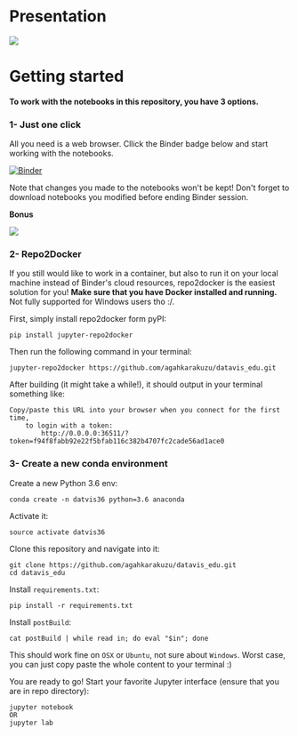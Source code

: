 # Presentation

[![](http://img.shields.io/badge/Zenodo-Presentation-orange?style=flat&logo=microsoft%20powerpoint)](https://zenodo.org/record/3841775#.XsqgFJ5Kg1I)


# Getting started 

#### To work with the notebooks in this repository, you have 3 options.

### 1- Just one click

All you need is a web browser. Cllick the Binder badge below and start working with the notebooks. 

[![Binder](https://mybinder.org/badge_logo.svg)](https://mybinder.org/v2/gh/agahkarakuzu/datavis_edu/master)

Note that changes you made to the notebooks won't be kept! Don't forget to download notebooks you modified before ending Binder session. 

**Bonus**

[![](https://img.shields.io/badge/Voila-Dashboard-red?style=flat&logo=jupyter)](https://mybinder.org/v2/gh/agahkarakuzu/datavis_edu/master?urlpath=%2Fvoila%2Frender%2FPlotly_Voila.ipynb)

### 2- Repo2Docker 

If you still would like to work in a container, but also to run it on your local machine instead of Binder's cloud resources, repo2docker is the easiest solution for you! **Make sure that you have Docker installed and running.** Not fully supported for Windows users tho :/. 

First, simply install repo2docker form pyPI:

```
pip install jupyter-repo2docker
```
Then run the following command in your terminal: 

```
jupyter-repo2docker https://github.com/agahkarakuzu/datavis_edu.git
```

After building (it might take a while!), it should output in your terminal something like:

```
Copy/paste this URL into your browser when you connect for the first time,
    to login with a token:
        http://0.0.0.0:36511/?token=f94f8fabb92e22f5bfab116c382b4707fc2cade56ad1ace0
```

### 3- Create a new conda environment 

Create a new Python 3.6 env: 

```
conda create -n datvis36 python=3.6 anaconda
```

Activate it:

```
source activate datvis36 
```

Clone this repository and navigate into it:
```
git clone https://github.com/agahkarakuzu/datavis_edu.git
cd datavis_edu
```

Install `requirements.txt`: 
```
pip install -r requirements.txt
```

Install `postBuild`:
```
cat postBuild | while read in; do eval "$in"; done
```
This should work fine on `OSX` or `Ubuntu`, not sure about `Windows`. Worst case, you can just copy paste the whole content to your terminal :)

You are ready to go! Start your favorite Jupyter interface (ensure that you are in repo directory): 

```
jupyter notebook 
OR
jupyter lab
```

